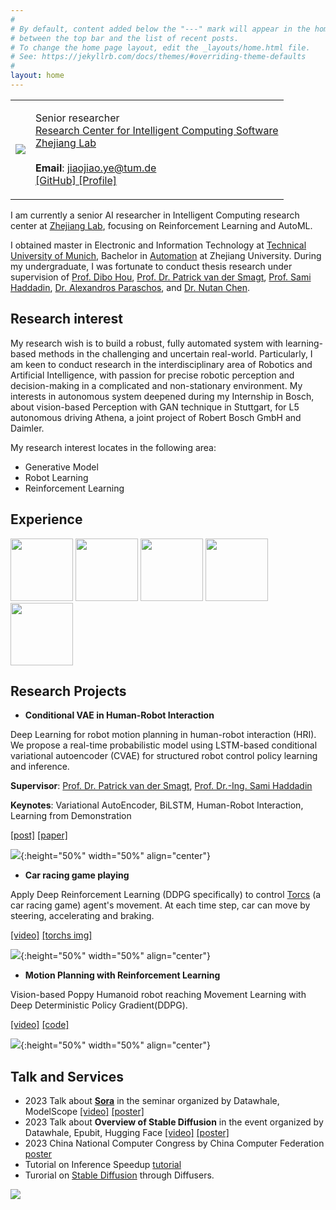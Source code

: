 ```yaml
---
#
# By default, content added below the "---" mark will appear in the home page
# between the top bar and the list of recent posts.
# To change the home page layout, edit the _layouts/home.html file.
# See: https://jekyllrb.com/docs/themes/#overriding-theme-defaults
#
layout: home
---
```


<table class="personal-info">
    <tbody>
        <tr>
        <td>
            <img src="/jiaojiaoye/assets/imgs/profil.jpg"> 
        </td>
        <td>
            <p>
                Senior researcher<br>
                <a href="https://en.zhejianglab.com/institutescenters/#ResearchUnits">Research Center for Intelligent Computing Software </a> <br>
                <a href="https://en.zhejianglab.com/">Zhejiang Lab </a> <br>
                <br>
                <b>Email</b>: <a href="mailto:jiaojiao.ye@tum.de">jiaojiao.ye@tum.de </a> <br>
                <a href="https://github.com/JiaojiaoYe1994">[GitHub] </a>  <a href="https://argmax.ai/team/jiaojiao-ye/">[Profile] </a>  <br>
            </p>
        </td>
        </tr>
    </tbody>
</table>

<!-- [[GitHub]](https://github.com/JiaojiaoYe1994) [[Linkedin]](https://www.linkedin.com/in/jiaojiao-ye-99830b14a/) [[Profile]](https://argmax.ai/team/jiaojiao-ye/) <br>
 -->
I am currently a senior AI researcher in Intelligent Computing research center at [Zhejiang Lab](https://en.zhejianglab.com/), focusing on Reinforcement Learning and AutoML.

I obtained master in Electronic and Information Technology at [Technical University of Munich](https://www.tum.de/en/), Bachelor in [Automation](http://cse.zju.edu.cn/english/) at Zhejiang University. During my undergraduate, I was fortunate to conduct thesis research under supervision of [Prof. Dibo Hou](https://person.zju.edu.cn/en/houdb), [Prof. Dr. Patrick van der Smagt](https://scholar.google.de/citations?user=5ybzvbsAAAAJ&hl=en), [Prof. Sami Haddadin](https://en.wikipedia.org/wiki/Sami_Haddadin), [Dr. Alexandros Paraschos](https://scholar.google.com/citations?user=aCz_QHUAAAAJ), and [Dr. Nutan Chen](https://scholar.google.com/citations?user=HH3n9scAAAAJ&hl=de).


## Research interest

My research wish is to build a robust, fully automated system with learning-based methods in the challenging and uncertain real-world. Particularly, I am keen to conduct research in the interdisciplinary area of Robotics and Artificial Intelligence, with passion for precise robotic perception and decision-making in a complicated and non-stationary environment. My interests in autonomous system deepened during my Internship in Bosch, about vision-based Perception with GAN technique in Stuttgart, for L5 autonomous driving Athena, a joint project of Robert Bosch GmbH and Daimler.

My research interest locates in the following area:

* Generative Model
* Robot Learning
* Reinforcement Learning



## Experience

 <img src="/jiaojiaoye/assets/imgs/logo_argmax_volkswagen.png" height="100"> <img src="/jiaojiaoye/assets/imgs/logo_bosch.png" height="100">  <img src="/jiaojiaoye/assets/imgs/logo_fortiss.jpeg" height="100"> <img src="/jiaojiaoye/assets/imgs/logo_tu_munich.png" height="100"> <img src="/jiaojiaoye/assets/imgs/logo_Zhejiang_University.png" height="100">



## Research Projects

- **Conditional VAE in Human-Robot Interaction** 

Deep Learning for robot motion planning in human-robot interaction (HRI). We propose a real-time probabilistic model using LSTM-based conditional variational autoencoder (CVAE) for structured robot control policy learning and inference. 

**Supervisor**: [Prof. Dr. Patrick van der Smagt](https://argmax.ai/team/patrick-van-der-smagt/), [Prof. Dr.-Ing. Sami Haddadin](https://en.wikipedia.org/wiki/Sami_Haddadin)

**Keynotes**: Variational AutoEncoder, BiLSTM, Human-Robot Interaction, Learning from Demonstration

[[post]](/jiaojiaoye/publication/cvae4hri_final) [[paper]](https://github.com/JiaojiaoYe1994/jiaojiaoye.github.com/blob/master/posts/paper/Sequence_model_for_hri.pdf)

![](/jiaojiaoye/assets/imgs/mia_panda.gif ){:height="50%" width="50%" align="center"}
<!-- <img src="/assets/imgs/lstm-cvae_framework.png"> -->

- **Car racing game playing**

Apply Deep Reinforcement Learning (DDPG specifically) to control [Torcs](https://sourceforge.net/projects/torcs/) (a car racing game) agent's movement. At each time step, car can move by steering, accelerating and braking. 

[[video]](https://youtu.be/B1JdUByUQEw) [[torchs img]](https://drive.google.com/uc?id=1DaJIMTrMArL7ODlry6aDYG2w3XFr3_UC&export=download)

![](/jiaojiaoye/assets/imgs/torcs.gif ){:height="50%" width="50%" align="center"}

- **Motion Planning with Reinforcement Learning** 

Vision-based Poppy Humanoid robot reaching Movement Learning with Deep Deterministic Policy Gradient(DDPG).

[[video]](https://youtu.be/oOG4bsWDT0M) [[code]](https://github.com/JiaojiaoYe1994/Robot-Motion-Learning-with-Reinforcement-Learning)

![](/jiaojiaoye/assets/imgs/poppy.gif ){:height="50%" width="50%" align="center"}



## Talk and Services

* 2023 Talk about [**Sora**](https://openai.com/sora) in the seminar organized by Datawhale, ModelScope  [[video]](https://www.bilibili.com/video/BV1KZ42127GP/?buvid=XU0E30D0C6006B7F1EE1425156434CFEC440F&from_spmid=search.search-result.0.0&is_story_h5=false&mid=fMtk7pz9LsVpSyGt0Mcizg%3D%3D&p=1&plat_id=116&share_from=ugc&share_medium=android&share_plat=android&share_session_id=979d0b97-1db7-4e39-a2e1-45118a669051&share_source=WEIXIN&share_tag=s_i&spmid=united.player-video-detail.0.0&timestamp=1708515033&unique_k=Poqnl0h&up_id=431850986) [[poster]](https://github.com/JiaojiaoYe1994/jiaojiaoye/blob/main/assets/imgs/2024Sora.jpg)
* 2023 Talk about **Overview of Stable Diffusion** in the event organized by Datawhale, Epubit, Hugging Face  [[video]](https://www.bilibili.com/video/BV1hg4y1R7i5/?spm_id_from=333.1007.0.0&vd_source=6a179693a78e3c2c5a1d0b69c2726668) [[poster]](https://github.com/JiaojiaoYe1994/jiaojiaoye/blob/main/assets/imgs/2023SD_datawhale.PNG)
* 2023 China National Computer Congress by China Computer Federation [poster](https://github.com/JiaojiaoYe1994/jiaojiaoye/blob/main/assets/imgs/2023CNCC.JPG)
* Tutorial on Inference Speedup [tutorial](https://zhuanlan.zhihu.com/p/659723053)
* Turorial on [Stable Diffusion](https://youtu.be/EN-w7kr2v9k) through Diffusers.



 <a href="https://clustrmaps.com/site/1br1t"  title="Visit tracker"><img src="//www.clustrmaps.com/map_v2.png?d=97nUU-FjSo3XTeI1STkdpKlUaW4UMyu7RVO1xutT1PA&cl=ffffff" /></a>